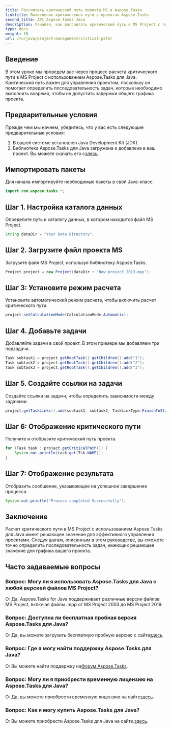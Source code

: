 ```yaml
---
title: Рассчитать критический путь проекта MS в Aspose.Tasks
linktitle: Вычисление критического пути в проектах Aspose.Tasks
second_title: API Aspose.Tasks Java
description: Узнайте, как рассчитать критический путь в MS Project с помощью Aspose.Tasks для Java. Это обеспечивает пошаговое руководство для эффективного управления проектами.
type: docs
weight: 10
url: /ru/java/project-management/critical-path/
---
```

## Введение
В этом уроке мы проведем вас через процесс расчета критического пути в MS Project с использованием Aspose.Tasks для Java. Критический путь важен для управления проектом, поскольку он помогает определить последовательность задач, которые необходимо выполнить вовремя, чтобы не допустить задержки общего графика проекта.
## Предварительные условия
Прежде чем мы начнем, убедитесь, что у вас есть следующие предварительные условия:
1. В вашей системе установлен Java Development Kit (JDK).
2.  Библиотека Aspose.Tasks для Java загружена и добавлена в ваш проект. Вы можете скачать его с[здесь](https://releases.aspose.com/tasks/java/).

## Импортировать пакеты
Для начала импортируйте необходимые пакеты в свой Java-класс:
```java
import com.aspose.tasks.*;
```
## Шаг 1. Настройка каталога данных
Определите путь к каталогу данных, в котором находится файл MS Project.
```java
String dataDir = "Your Data Directory";
```
## Шаг 2. Загрузите файл проекта MS
Загрузите файл MS Project, используя библиотеку Aspose.Tasks.
```java
Project project = new Project(dataDir + "New project 2013.mpp");
```
## Шаг 3: Установите режим расчета
Установите автоматический режим расчета, чтобы включить расчет критического пути.
```java
project.setCalculationMode(CalculationMode.Automatic);
```
## Шаг 4. Добавьте задачи
Добавляйте задачи в свой проект. В этом примере мы добавляем три подзадачи.
```java
Task subtask1 = project.getRootTask().getChildren().add("1");
Task subtask2 = project.getRootTask().getChildren().add("2");
Task subtask3 = project.getRootTask().getChildren().add("3");
```
## Шаг 5. Создайте ссылки на задачи
Создайте ссылки на задачи, чтобы определить зависимости между задачами.
```java
project.getTaskLinks().add(subtask1, subtask2, TaskLinkType.FinishToStart);
```
## Шаг 6: Отображение критического пути
Получите и отобразите критический путь проекта.
```java
for (Task task : project.getCriticalPath()) {
    System.out.println(task.get(Tsk.NAME));
}
```
## Шаг 7: Отображение результата
Отобразить сообщение, указывающее на успешное завершение процесса.
```java
System.out.println("Process completed Successfully");
```

## Заключение
Расчет критического пути в MS Project с использованием Aspose.Tasks для Java имеет решающее значение для эффективного управления проектами. Следуя шагам, описанным в этом руководстве, вы сможете точно определить последовательность задач, имеющих решающее значение для графика вашего проекта.
## Часто задаваемые вопросы
### Вопрос: Могу ли я использовать Aspose.Tasks для Java с любой версией файлов MS Project?
О: Да, Aspose.Tasks for Java поддерживает различные версии файлов MS Project, включая файлы .mpp от MS Project 2003 до MS Project 2019.
### Вопрос: Доступна ли бесплатная пробная версия Aspose.Tasks для Java?
 О: Да, вы можете загрузить бесплатную пробную версию с сайта[здесь](https://releases.aspose.com/).
### Вопрос: Где я могу найти поддержку Aspose.Tasks для Java?
 О: Вы можете найти поддержку на[Форум Aspose.Tasks](https://forum.aspose.com/c/tasks/15).
### Вопрос: Могу ли я приобрести временную лицензию на Aspose.Tasks для Java?
 О: Да, вы можете приобрести временную лицензию на сайте[здесь](https://purchase.aspose.com/temporary-license/).
### Вопрос: Как я могу купить Aspose.Tasks для Java?
 О: Вы можете приобрести Aspose.Tasks для Java на сайте.[здесь](https://purchase.aspose.com/buy).